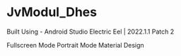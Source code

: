 # JvModul_Dhes
Built Using - Android Studio Electric Eel | 2022.1.1 Patch 2


Fullscreen Mode
Portrait Mode
Material Design
